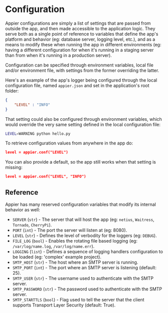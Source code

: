 # Configuration

Appier configurations are simply a list of settings that are passed from outside the app,
and then made accessible to the application logic. They serve both as a single point of 
reference to variables that define the app's platform and behavior (eg: database
server, logging level, etc.), and as a means to modify these when running the app in
different environments (eg: having a different configuration for when it's running
in a staging server than from when it's running in a production server).

Configuration can be specified through environment variables, local file and/or environment 
file, with settings from the former overriding the latter.

Here's an example of the app's logger being configured through the local configuration file,
named ``appier.json`` and set in the application's root folder:

```json
{
    "LEVEL" : "INFO"
}
```

That setting could also be configured through environment variables, which would override
the very same setting defined in the local configuration file:

```bash
LEVEL=WARNING python hello.py
```

To retrieve configuration values from anywhere in the app do:

```json
level = appier.conf("LEVEL")
```

You can also provide a default, so the app still works when that setting is missing:

```json
level = appier.conf("LEVEL", "INFO")
```

## Reference

Appier has many reserved configuration variables that modify its internal behavior
as well: 

* `SERVER` (`str`) - The server that will host the app (eg: ``netius``, ``Waitress``, ``Tornado``, ``CherryPi``).
* `PORT` (`int`) - The port the server will listen at (eg: 8080).
* `LEVEL` (`str`) - Defines the level of verbodity for the loggers (eg: `DEBUG`).
* `FILE_LOG` (`bool`) - Enables the rotating file based logging (eg: `/var/log/name.log`, 
`/var/log/name.err`).
* `LOGGING` (`list`) - Defines a sequence of logging handlers configuration to be loaded 
(eg: 'complex' example project).
* `SMTP_HOST` (`str`) - The host where an SMTP server is running.
* `SMTP_PORT` (`int`) - The port where an SMTP server is listening (default: 25).
* `SMTP_USER` (`str`) - The username used to authenticate with the SMTP server.
* `SMTP_PASSWORD` (`str`) - The password used to authenticate with the SMTP server.
* `SMTP_STARTTLS` (`bool`) - Flag used to tell the server that the client supports Transport 
Layer Security (default: True).
